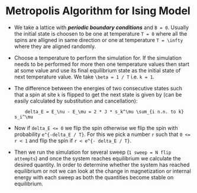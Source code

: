 # Metropolis Algorithm for Ising Model

- We take a lattice with ***periodic boundary conditions***  and `B = 0`. Usually the initial state is choosen to be one at temperature `T = 0` where all the spins are alligned in same direction or one at temperature `T = \infty` where they are aligned randomly.
- Choose a temperature to perform the simulation for. If the simulation needs to be performed for more then one temperature values then start at some value and use its final equilibrium state as the initial state of next temperature value. We take `\beta = 1 / T` i.e. `k = 1`.
- The difference between the energies of two consecutive states such that a spin at site `k` is flipped to get the next state is given by (can be easily calculated by substitution and cancellation):
    ```
        delta_E = E_\nu - E_\mu = 2 * J * s_k^\mu \sum_{i n.n. to k} s_i^\mu
    ```
    
- Now if `delta_E <= 0` we flip the spin otherwise we flip the spin with probability `e^{-delta_E / T}`. For this we pick a number `r` such that `0 <= r < 1` and flip the spin if `r < e^{- delta_E / T}`.

- Then we run the simulation for several sweep (`1 sweep = N flip attempts`) and once the system reaches equilibrium we calculate the desired quantity. In order to determine whether the system has reached equilibrium or not we can look at the change in magnetization or internal energy with each sweep as both the quantities become stable on equilibrium.

